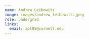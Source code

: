 ```yaml
---
name: Andrew Leibowitz
image: images/andrew_leibowitz.jpeg
role: undergrad
links:
  email: apl85@cornell.edu
---
```


